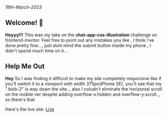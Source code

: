 <i>19th-March-2023</i>

## Welcome! 👋

**Heyyy!!!** This was my take on the **chat-app-css-illustration** challenge on frontend-mentor. Feel free to point out any mistakes you like , I think i've done pretty fine..., just dont mind the submit button inside my phone , I didn't spend much time on it...

## Help Me Out

**Hey** So I was finding it difficult to make my site completely responsive like if you'll switch it to a viewport with width 375px(iPhone SE), you'll see that my ".blob-2" is way down the site.., also I coludn't eliminate the horizontal scroll on the mobile ver despite adding overflow-x:hidden and overflow-y:scroll.., so there's that 

Here's the live site: [Live](https://kabir-afk.github.io/frontend-mentor-challenges/Chat-app-css-illustration/)
